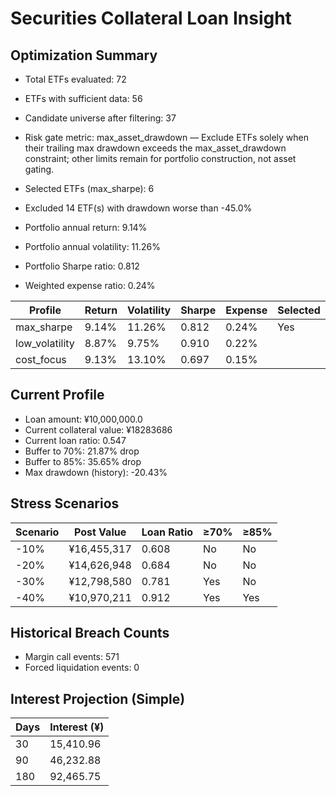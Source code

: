 # Securities Collateral Loan Insight

## Optimization Summary
- Total ETFs evaluated: 72
- ETFs with sufficient data: 56
- Candidate universe after filtering: 37
- Risk gate metric: max_asset_drawdown — Exclude ETFs solely when their trailing max drawdown exceeds the max_asset_drawdown constraint; other limits remain for portfolio construction, not asset gating.

- Selected ETFs (max_sharpe): 6
- Excluded 14 ETF(s) with drawdown worse than -45.0%
- Portfolio annual return: 9.14%
- Portfolio annual volatility: 11.26%
- Portfolio Sharpe ratio: 0.812
- Weighted expense ratio: 0.24%

| Profile | Return | Volatility | Sharpe | Expense | Selected |
| --- | --- | --- | --- | --- | --- |
| max_sharpe | 9.14% | 11.26% | 0.812 | 0.24% | Yes |
| low_volatility | 8.87% | 9.75% | 0.910 | 0.22% |  |
| cost_focus | 9.13% | 13.10% | 0.697 | 0.15% |  |

## Current Profile
- Loan amount: ¥10,000,000.0
- Current collateral value: ¥18283686
- Current loan ratio: 0.547
- Buffer to 70%: 21.87% drop
- Buffer to 85%: 35.65% drop
- Max drawdown (history): -20.43%

## Stress Scenarios
| Scenario | Post Value | Loan Ratio | ≥70% | ≥85% |
| --- | --- | --- | --- | --- |
| -10% | ¥16,455,317 | 0.608 | No | No |
| -20% | ¥14,626,948 | 0.684 | No | No |
| -30% | ¥12,798,580 | 0.781 | Yes | No |
| -40% | ¥10,970,211 | 0.912 | Yes | Yes |

## Historical Breach Counts
- Margin call events: 571
- Forced liquidation events: 0

## Interest Projection (Simple)
| Days | Interest (¥) |
| --- | --- |
| 30 | 15,410.96 |
| 90 | 46,232.88 |
| 180 | 92,465.75 |
